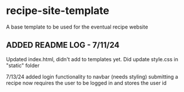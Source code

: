 # recipe-site-template
A base template to be used for the eventual recipe website

ADDED README LOG - 7/11/24
--------
Updated index.html, didn't add to templates yet. Did update style.css in "static" folder

7/13/24
  added login functionality to navbar (needs styling)
  submitting a recipe now requires the user to be logged in and stores the user id
